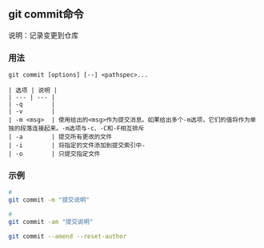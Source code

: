 ## git commit命令
说明：记录变更到仓库

### 用法
```
git commit [options] [--] <pathspec>...

| 选项 | 说明 |
| --- | --- |
| -q        |
| -v        |
| -m <msg>  | 使用给出的<msg>作为提交消息。如果给出多个-m选项，它们的值将作为单独的段落连接起来。-m选项与-c、-C和-F相互排斥
| -a        | 提交所有更改的文件
| -i        | 将指定的文件添加到提交索引中-
| -o        | 只提交指定文件
```

### 示例

```sh
#
git commit -m "提交说明"

#
git commit -am "提交说明"

git commit --amend --reset-author

```